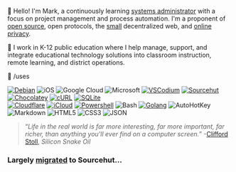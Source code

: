 👋 Hello! I'm Mark, a continuously learning [systems administrator](https://xkcd.com/705/) with a focus on project management and process automation. I'm a proponent of [open source](https://www.spi-inc.org/), open protocols, the [small](https://portal.mozz.us/) decentralized web, and [online privacy](https://epic.org/).

:school: I work in K-12 public education where I help manage, support, and integrate educational technology solutions into classroom instruction, remote learning, and district operations. 

🧰 /uses
  
[![Debian](https://img.shields.io/badge/-Debian-A81D33?logo=debian)](https://www.debian.org/)
![iOS](https://img.shields.io/badge/-Apple-000000?logo=ios)
![Google Cloud](https://img.shields.io/badge/-Google%20Cloud-4285F4?logo=googlecloud&labelColor=white)
![Microsoft](https://img.shields.io/badge/-Microsoft-5E5E5E?logo=microsoft)
[![VSCodium](https://img.shields.io/badge/-VSCodium-2F80ED?logo=vscodium&labelColor=white)](https://vscodium.com/)
[![Sourcehut](https://img.shields.io/badge/-Sourcehut-000000?logo=sourcehut)](https://sourcehut.org/)
[![Chocolatey](https://img.shields.io/badge/-Chocolatey-80B5E3?logo=chocolatey&labelColor=white)](https://chocolatey.org/)
[![cURL](https://img.shields.io/badge/-cURL-073551?logo=curl)](https://curl.se/)
[![SQLite](https://img.shields.io/badge/-SQLite-003B57?logo=sqlite)](https://www.sqlite.org/)<br>
[![Cloudflare](https://img.shields.io/badge/-Cloudflare-F38020?logo=cloudflare&labelColor=white)](https://www.cloudflare.com/)
[![iCloud](https://img.shields.io/badge/-iCloud-3693F3?logo=icloud&labelColor=white)](https://www.icloud.com/)
[![Powershell](https://img.shields.io/badge/-Powershell-5391FE?logo=powershell&labelColor=white)](https://github.com/PowerShell/PowerShell)
![Bash](https://img.shields.io/badge/-Bash-4EAA25?logo=gnubash&labelColor=white)
[![Golang](https://img.shields.io/badge/-Go-00ADD8?logo=go&labelColor=white)](https://www.go.dev/)
![AutoHotKey](https://img.shields.io/badge/-AutoHotKey-334455?logo=autohotkey)
![Markdown](https://img.shields.io/badge/-Markdown-000000?logo=markdown)
![HTML5](https://img.shields.io/badge/-HTML5-E34F26?logo=html5&labelColor=white)
![CSS3](https://img.shields.io/badge/-CSS3-1572B6?logo=css3)
![JSON](https://img.shields.io/badge/-JSON-000000?logo=json)<br>

> “_Life in the real world is far more interesting, far more important, far richer, than anything you'll ever find on a computer screen._” -[Clifford Stoll](https://en.wikipedia.org/wiki/Clifford_Stoll), _Silicon Snake Oil_

### Largely [migrated](https://GiveUpGitHub.org)  to Sourcehut...
